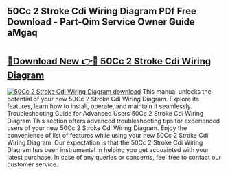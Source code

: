 ## 50Cc 2 Stroke Cdi Wiring Diagram PDf Free Download - Part-Qim Service Owner Guide aMgaq

# <h2><a href="http://dfm7oat.blite.top/?on=50Cc+2+Stroke+Cdi+Wiring+Diagram">🔗Download New 👉🔴 50Cc 2 Stroke Cdi Wiring Diagram</a></h2>

[![50Cc 2 Stroke Cdi Wiring Diagram download](https://i.imgur.com/lujVjoI.png)](http://dfm7oat.blite.top/?on=50Cc+2+Stroke+Cdi+Wiring+Diagram)
This manual unlocks the potential of your new 50Cc 2 Stroke Cdi Wiring Diagram. Explore its features, learn how to install, operate, and maintain it seamlessly. Troubleshooting Guide for Advanced Users 50Cc 2 Stroke Cdi Wiring Diagram This section offers advanced troubleshooting tips for experienced users of your new 50Cc 2 Stroke Cdi Wiring Diagram. Enjoy the convenience of list of features while using your new 50Cc 2 Stroke Cdi Wiring Diagram. Our expectation is that the 50Cc 2 Stroke Cdi Wiring Diagram has been instrumental in helping you get acquainted with your latest purchase. In case of any queries or concerns, feel free to contact our customer service.
